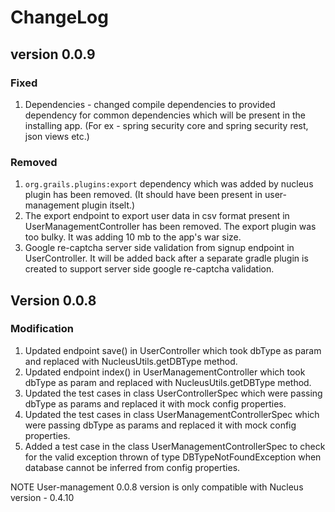 # ChangeLog

## version 0.0.9

### Fixed
1. Dependencies - changed compile dependencies to provided dependency for common dependencies which will be
present in the installing app. (For ex - spring security core and spring security rest, json views etc.)

### Removed
1. `org.grails.plugins:export` dependency which was added by nucleus plugin has been removed.
(It should have been present in user-management plugin itselt.)
2. The export endpoint to export user data in csv format present in UserManagementController has been removed.
The export plugin was too bulky. It was adding 10 mb to the app's war size.
3. Google re-captcha server side validation from signup endpoint in UserController. It will be added back after
a separate gradle plugin is created to support server side google re-captcha validation.

## Version 0.0.8

### Modification

1. Updated endpoint save() in UserController which took dbType as param and replaced with NucleusUtils.getDBType method.
2. Updated endpoint index() in UserManagementController which took dbType as param and replaced with NucleusUtils.getDBType method.
3. Updated the test cases in class UserControllerSpec which were passing dbType as params and replaced it with mock config properties.
4. Updated the test cases in class UserManagementControllerSpec which were passing dbType as params and replaced it with mock config properties.
5. Added a test case in the class UserManagementControllerSpec to check for the valid exception thrown of type DBTypeNotFoundException when database cannot be inferred from config properties.

NOTE
User-management 0.0.8 version is only compatible with Nucleus version - 0.4.10
